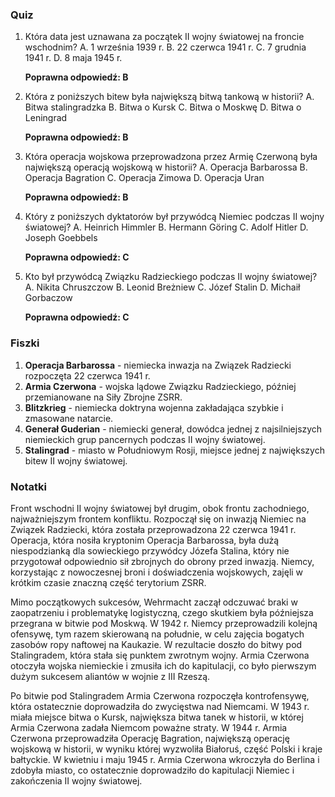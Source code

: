  ### Quiz

1. Która data jest uznawana za początek II wojny światowej na froncie wschodnim?
   A. 1 września 1939 r.
   B. 22 czerwca 1941 r.
   C. 7 grudnia 1941 r.
   D. 8 maja 1945 r.

   **Poprawna odpowiedź: B**

2. Która z poniższych bitew była największą bitwą tankową w historii?
   A. Bitwa stalingradzka
   B. Bitwa o Kursk
   C. Bitwa o Moskwę
   D. Bitwa o Leningrad

   **Poprawna odpowiedź: B**

3. Która operacja wojskowa przeprowadzona przez Armię Czerwoną była największą operacją wojskową w historii?
   A. Operacja Barbarossa
   B. Operacja Bagration
   C. Operacja Zimowa
   D. Operacja Uran

   **Poprawna odpowiedź: B**

4. Który z poniższych dyktatorów był przywódcą Niemiec podczas II wojny światowej?
   A. Heinrich Himmler
   B. Hermann Göring
   C. Adolf Hitler
   D. Joseph Goebbels

   **Poprawna odpowiedź: C**

5. Kto był przywódcą Związku Radzieckiego podczas II wojny światowej?
   A. Nikita Chruszczow
   B. Leonid Breżniew
   C. Józef Stalin
   D. Michaił Gorbaczow

   **Poprawna odpowiedź: C**

### Fiszki

1. **Operacja Barbarossa** - niemiecka inwazja na Związek Radziecki rozpoczęta 22 czerwca 1941 r.
2. **Armia Czerwona** - wojska lądowe Związku Radzieckiego, później przemianowane na Siły Zbrojne ZSRR.
3. **Blitzkrieg** - niemiecka doktryna wojenna zakładająca szybkie i zmasowane natarcie.
4. **Generał Guderian** - niemiecki generał, dowódca jednej z najsilniejszych niemieckich grup pancernych podczas II wojny światowej.
5. **Stalingrad** - miasto w Południowym Rosji, miejsce jednej z największych bitew II wojny światowej.

### Notatki

Front wschodni II wojny światowej był drugim, obok frontu zachodniego, najważniejszym frontem konfliktu. Rozpoczął się on inwazją Niemiec na Związek Radziecki, która została przeprowadzona 22 czerwca 1941 r. Operacja, która nosiła kryptonim Operacja Barbarossa, była dużą niespodzianką dla sowieckiego przywódcy Józefa Stalina, który nie przygotował odpowiednio sił zbrojnych do obrony przed inwazją. Niemcy, korzystając z nowoczesnej broni i doświadczenia wojskowych, zajęli w krótkim czasie znaczną część terytorium ZSRR. 

Mimo początkowych sukcesów, Wehrmacht zaczął odczuwać braki w zaopatrzeniu i problematykę logistyczną, czego skutkiem była późniejsza przegrana w bitwie pod Moskwą. W 1942 r. Niemcy przeprowadzili kolejną ofensywę, tym razem skierowaną na południe, w celu zajęcia bogatych zasobów ropy naftowej na Kaukazie. W rezultacie doszło do bitwy pod Stalingradem, która stała się punktem zwrotnym wojny. Armia Czerwona otoczyła wojska niemieckie i zmusiła ich do kapitulacji, co było pierwszym dużym sukcesem aliantów w wojnie z III Rzeszą. 

Po bitwie pod Stalingradem Armia Czerwona rozpoczęła kontrofensywę, która ostatecznie doprowadziła do zwycięstwa nad Niemcami. W 1943 r. miała miejsce bitwa o Kursk, największa bitwa tanek w historii, w której Armia Czerwona zadała Niemcom poważne straty. W 1944 r. Armia Czerwona przeprowadziła Operację Bagration, największą operację wojskową w historii, w wyniku której wyzwoliła Białoruś, część Polski i kraje bałtyckie. W kwietniu i maju 1945 r. Armia Czerwona wkroczyła do Berlina i zdobyła miasto, co ostatecznie doprowadziło do kapitulacji Niemiec i zakończenia II wojny światowej.